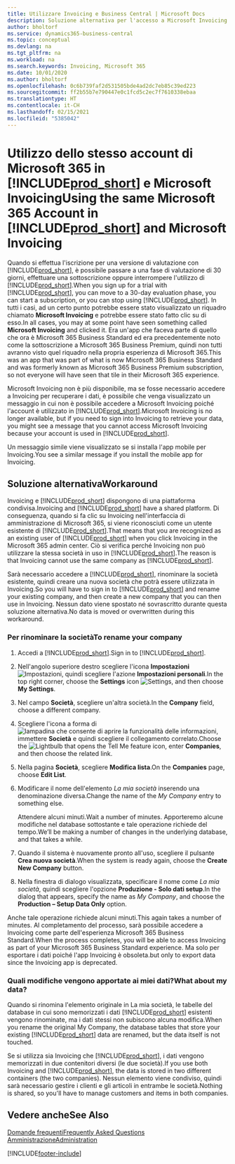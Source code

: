 ```yaml
---
title: Utilizzare Invoicing e Business Central | Microsoft Docs
description: Soluzione alternativa per l'accesso a Microsoft Invoicing dopo aver effettuato l'iscrizione a Dynamics 365 Business Central.
author: bholtorf
ms.service: dynamics365-business-central
ms.topic: conceptual
ms.devlang: na
ms.tgt_pltfrm: na
ms.workload: na
ms.search.keywords: Invoicing, Microsoft 365
ms.date: 10/01/2020
ms.author: bholtorf
ms.openlocfilehash: 0c6b739faf2d531505bde4ad2dc7eb85c39ed223
ms.sourcegitcommit: ff2b55b7e790447e0c1fcd5c2ec7f7610338ebaa
ms.translationtype: HT
ms.contentlocale: it-CH
ms.lasthandoff: 02/15/2021
ms.locfileid: "5385042"
---
```

# <a name="using-the-same-microsoft-365-account-in-prod_short-and-microsoft-invoicing"></a><span data-ttu-id="e6175-103">Utilizzo dello stesso account di Microsoft 365 in [!INCLUDE[prod_short](includes/prod_long.md)] e Microsoft Invoicing</span><span class="sxs-lookup"><span data-stu-id="e6175-103">Using the same Microsoft 365 Account in [!INCLUDE[prod_short](includes/prod_long.md)] and Microsoft Invoicing</span></span>
<span data-ttu-id="e6175-104">Quando si effettua l'iscrizione per una versione di valutazione con [!INCLUDE[prod_short](includes/prod_short.md)], è possibile passare a una fase di valutazione di 30 giorni, effettuare una sottoscrizione oppure interrompere l'utilizzo di [!INCLUDE[prod_short](includes/prod_short.md)].</span><span class="sxs-lookup"><span data-stu-id="e6175-104">When you sign up for a trial with [!INCLUDE[prod_short](includes/prod_short.md)], you can move to a 30-day evaluation phase, you can start a subscription, or you can stop using [!INCLUDE[prod_short](includes/prod_short.md)].</span></span> <span data-ttu-id="e6175-105">In tutti i casi, ad un certo punto potrebbe essere stato visualizzato un riquadro chiamato **Microsoft Invoicing** e potrebbe essere stato fatto clic su di esso.</span><span class="sxs-lookup"><span data-stu-id="e6175-105">In all cases, you may at some point have seen something called **Microsoft Invoicing** and clicked it.</span></span> <span data-ttu-id="e6175-106">Era un'app che faceva parte di quello che ora è Microsoft 365 Business Standard ed era precedentemente noto come la sottoscrizione a Microsoft 365 Business Premium, quindi non tutti avranno visto quel riquadro nella propria esperienza di Microsoft 365.</span><span class="sxs-lookup"><span data-stu-id="e6175-106">This was an app that was part of what is now Microsoft 365 Business Standard and was formerly known as Microsoft 365 Business Premium subscription, so not everyone will have seen that tile in their Microsoft 365 experience.</span></span>  

<span data-ttu-id="e6175-107">Microsoft Invoicing non è più disponibile, ma se fosse necessario accedere a Invoicing per recuperare i dati, è possibile che venga visualizzato un messaggio in cui non è possibile accedere a Microsoft Invoicing poiché l'account è utilizzato in [!INCLUDE[prod_short](includes/prod_short.md)].</span><span class="sxs-lookup"><span data-stu-id="e6175-107">Microsoft Invoicing is no longer available, but if you need to sign into Invoicing to retrieve your data, you might see a message that you cannot access Microsoft Invoicing because your account is used in [!INCLUDE[prod_short](includes/prod_short.md)].</span></span>  

<span data-ttu-id="e6175-108">Un messaggio simile viene visualizzato se si installa l'app mobile per Invoicing.</span><span class="sxs-lookup"><span data-stu-id="e6175-108">You see a similar message if you install the mobile app for Invoicing.</span></span>  

## <a name="workaround"></a><span data-ttu-id="e6175-109">Soluzione alternativa</span><span class="sxs-lookup"><span data-stu-id="e6175-109">Workaround</span></span>
<span data-ttu-id="e6175-110">Invoicing e [!INCLUDE[prod_short](includes/prod_short.md)] dispongono di una piattaforma condivisa.</span><span class="sxs-lookup"><span data-stu-id="e6175-110">Invoicing and [!INCLUDE[prod_short](includes/prod_short.md)] have a shared platform.</span></span> <span data-ttu-id="e6175-111">Di conseguenza, quando si fa clic su Invoicing nell'interfaccia di amministrazione di Microsoft 365, si viene riconosciuti come un utente esistente di [!INCLUDE[prod_short](includes/prod_short.md)].</span><span class="sxs-lookup"><span data-stu-id="e6175-111">That means that you are recognized as an existing user of [!INCLUDE[prod_short](includes/prod_short.md)] when you click Invoicing in the Microsoft 365 admin center.</span></span> <span data-ttu-id="e6175-112">Ciò si verifica perché Invoicing non può utilizzare la stessa società in uso in [!INCLUDE[prod_short](includes/prod_short.md)].</span><span class="sxs-lookup"><span data-stu-id="e6175-112">The reason is that Invoicing cannot use the same company as [!INCLUDE[prod_short](includes/prod_short.md)].</span></span>  

<span data-ttu-id="e6175-113">Sarà necessario accedere a [!INCLUDE[prod_short](includes/prod_short.md)], rinominare la società esistente, quindi creare una nuova società che potrà essere utilizzata in Invoicing.</span><span class="sxs-lookup"><span data-stu-id="e6175-113">So you will have to sign in to [!INCLUDE[prod_short](includes/prod_short.md)] and rename your existing company, and then create a new company that you can then use in Invoicing.</span></span> <span data-ttu-id="e6175-114">Nessun dato viene spostato né sovrascritto durante questa soluzione alternativa.</span><span class="sxs-lookup"><span data-stu-id="e6175-114">No data is moved or overwritten during this workaround.</span></span>

### <a name="to-rename-your-company"></a><span data-ttu-id="e6175-115">Per rinominare la società</span><span class="sxs-lookup"><span data-stu-id="e6175-115">To rename your company</span></span>
1. <span data-ttu-id="e6175-116">Accedi a [!INCLUDE[prod_short](includes/prod_short.md)].</span><span class="sxs-lookup"><span data-stu-id="e6175-116">Sign in to [!INCLUDE[prod_short](includes/prod_short.md)].</span></span>
2. <span data-ttu-id="e6175-117">Nell'angolo superiore destro scegliere l'icona **Impostazioni** ![Impostazioni](media/ui-experience/settings_icon_small.png "Icona Impostazioni per Gestione ruolo utente"), quindi scegliere l'azione **Impostazioni personali**.</span><span class="sxs-lookup"><span data-stu-id="e6175-117">In the top right corner, choose the **Settings** icon ![Settings](media/ui-experience/settings_icon_small.png "Settings icon for role center"), and then choose **My Settings**.</span></span>
3. <span data-ttu-id="e6175-118">Nel campo **Società**, scegliere un'altra società.</span><span class="sxs-lookup"><span data-stu-id="e6175-118">In the **Company** field, choose a different company.</span></span>
4. <span data-ttu-id="e6175-119">Scegliere l'icona a forma di ![lampadina che consente di aprire la funzionalità delle informazioni](media/ui-search/search_small.png "Informazioni sull'operazione che si desidera eseguire"), immettere **Società** e quindi scegliere il collegamento correlato.</span><span class="sxs-lookup"><span data-stu-id="e6175-119">Choose the ![Lightbulb that opens the Tell Me feature](media/ui-search/search_small.png "Tell me what you want to do") icon, enter **Companies**, and then choose the related link.</span></span>  
5. <span data-ttu-id="e6175-120">Nella pagina **Società**, scegliere **Modifica lista**.</span><span class="sxs-lookup"><span data-stu-id="e6175-120">On the **Companies** page, choose **Edit List**.</span></span>  
6. <span data-ttu-id="e6175-121">Modificare il nome dell'elemento *La mia società* inserendo una denominazione diversa.</span><span class="sxs-lookup"><span data-stu-id="e6175-121">Change the name of the *My Company* entry to something else.</span></span>  

    <span data-ttu-id="e6175-122">Attendere alcuni minuti.</span><span class="sxs-lookup"><span data-stu-id="e6175-122">Wait a number of minutes.</span></span> <span data-ttu-id="e6175-123">Apporteremo alcune modifiche nel database sottostante e tale operazione richiede del tempo.</span><span class="sxs-lookup"><span data-stu-id="e6175-123">We’ll be making a number of changes in the underlying database, and that takes a while.</span></span>
7.  <span data-ttu-id="e6175-124">Quando il sistema è nuovamente pronto all'uso, scegliere il pulsante **Crea nuova società**.</span><span class="sxs-lookup"><span data-stu-id="e6175-124">When the system is ready again, choose the **Create New Company** button.</span></span>  
8.  <span data-ttu-id="e6175-125">Nella finestra di dialogo visualizzata, specificare il nome come *La mia società*, quindi scegliere l'opzione **Produzione - Solo dati setup**.</span><span class="sxs-lookup"><span data-stu-id="e6175-125">In the dialog that appears, specify the name as *My Company*, and choose the **Production – Setup Data Only** option.</span></span>  

<span data-ttu-id="e6175-126">Anche tale operazione richiede alcuni minuti.</span><span class="sxs-lookup"><span data-stu-id="e6175-126">This again takes a number of minutes.</span></span> <span data-ttu-id="e6175-127">Al completamento del processo, sarà possibile accedere a Invoicing come parte dell'esperienza Microsoft 365 Business Standard.</span><span class="sxs-lookup"><span data-stu-id="e6175-127">When the process completes, you will be able to access Invoicing as part of your Microsoft 365 Business Standard experience.</span></span> <span data-ttu-id="e6175-128">Ma solo per esportare i dati poiché l'app Invoicing è obsoleta.</span><span class="sxs-lookup"><span data-stu-id="e6175-128">but only to export data since the Invoicing app is deprecated.</span></span>  

### <a name="what-about-my-data"></a><span data-ttu-id="e6175-129">Quali modifiche vengono apportate ai miei dati?</span><span class="sxs-lookup"><span data-stu-id="e6175-129">What about my data?</span></span>
<span data-ttu-id="e6175-130">Quando si rinomina l'elemento originale in La mia società, le tabelle del database in cui sono memorizzati i dati [!INCLUDE[prod_short](includes/prod_short.md)] esistenti vengono rinominate, ma i dati stessi non subiscono alcuna modifica.</span><span class="sxs-lookup"><span data-stu-id="e6175-130">When you rename the original My Company, the database tables that store your existing [!INCLUDE[prod_short](includes/prod_short.md)] data are renamed, but the data itself is not touched.</span></span>  

<span data-ttu-id="e6175-131">Se si utilizza sia Invoicing che [!INCLUDE[prod_short](includes/prod_short.md)], i dati vengono memorizzati in due contenitori diversi (le due società).</span><span class="sxs-lookup"><span data-stu-id="e6175-131">If you use both Invoicing and [!INCLUDE[prod_short](includes/prod_short.md)], the data is stored in two different containers (the two companies).</span></span> <span data-ttu-id="e6175-132">Nessun elemento viene condiviso, quindi sarà necessario gestire i clienti e gli articoli in entrambe le società.</span><span class="sxs-lookup"><span data-stu-id="e6175-132">Nothing is shared, so you'll have to manage customers and items in both companies.</span></span>  

## <a name="see-also"></a><span data-ttu-id="e6175-133">Vedere anche</span><span class="sxs-lookup"><span data-stu-id="e6175-133">See Also</span></span>
[<span data-ttu-id="e6175-134">Domande frequenti</span><span class="sxs-lookup"><span data-stu-id="e6175-134">Frequently Asked Questions</span></span>](across-faq.md)  
[<span data-ttu-id="e6175-135">Amministrazione</span><span class="sxs-lookup"><span data-stu-id="e6175-135">Administration</span></span>](admin-setup-and-administration.md)  


[!INCLUDE[footer-include](includes/footer-banner.md)]